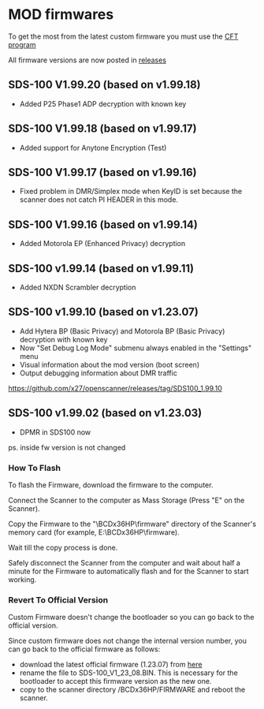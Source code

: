 # MOD firmwares

To get the most from the latest custom firmware you must use the [CFT program](https://github.com/x27/CFT)

All firmware versions are now posted in [releases](https://github.com/x27/openscanner/releases)

## SDS-100 V1.99.20 (based on v1.99.18)

* Added P25 Phase1 ADP decryption with known key

## SDS-100 V1.99.18 (based on v1.99.17)

* Added support for Anytone Encryption (Test)
  
##  SDS-100 V1.99.17 (based on v1.99.16)

* Fixed problem in DMR/Simplex mode when KeyID is set because the scanner does not catch PI HEADER in this mode.

## SDS-100 V1.99.16 (based on v1.99.14)

* Added Motorola EP (Enhanced Privacy) decryption

## SDS-100 v1.99.14 (based on v1.99.11)

* Added NXDN Scrambler decryption

## SDS-100 v1.99.10 (based on v1.23.07)

* Add Hytera BP (Basic Privacy) and Motorola BP (Basic Privacy) decryption with known key
* Now "Set Debug Log Mode" submenu always enabled in the "Settings" menu
* Visual information about the mod version (boot screen)
* Output debugging information about DMR traffic

https://github.com/x27/openscanner/releases/tag/SDS100_1.99.10

## SDS-100 v1.99.02 (based on v1.23.03)

- DPMR in SDS100 now

ps. inside fw version is not changed

### How To Flash

To flash the Firmware, download the firmware to the computer.

Connect the Scanner to the computer as Mass Storage (Press "E" on the Scanner).

Copy the Firmware to the "\BCDx36HP\firmware" directory of the Scanner's memory card (for example, E:\BCDx36HP\firmware).

Wait till the copy process is done.

Safely disconnect the Scanner from the computer and wait about half a minute for the Firmware to automatically flash and for the Scanner to start working.

### Revert To Official Version

Custom Firmware doesn't change the bootloader so you can go back to the official version.

Since custom firmware does not change the internal version number, you can go back to the official firmware as follows:
- download the latest official firmware (1.23.07) from [here](https://github.com/x27/openscanner/tree/main/uniden/sds100/fw/official)
- rename the file to SDS-100_V1_23_08.BIN. This is necessary for the bootloader to accept this firmware version as the new one.
- copy to the scanner directory /BCDx36HP/FIRMWARE and reboot the scanner.
